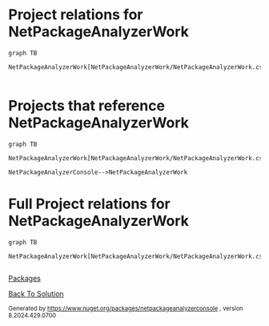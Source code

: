 
# Project relations for NetPackageAnalyzerWork

```mermaid
graph TB    

NetPackageAnalyzerWork[NetPackageAnalyzerWork/NetPackageAnalyzerWork.csproj]


```


# Projects that reference NetPackageAnalyzerWork
```mermaid
graph TB

NetPackageAnalyzerWork[NetPackageAnalyzerWork/NetPackageAnalyzerWork.csproj]

NetPackageAnalyzerConsole-->NetPackageAnalyzerWork

```


# Full Project relations for NetPackageAnalyzerWork

```mermaid
graph TB

NetPackageAnalyzerWork[NetPackageAnalyzerWork/NetPackageAnalyzerWork.csproj]


```


[Packages](Packages.md)


[Back To Solution](../../ProjectRelation.md)

<small>Generated  by https://www.nuget.org/packages/netpackageanalyzerconsole , version 8.2024.429.0700</small>

